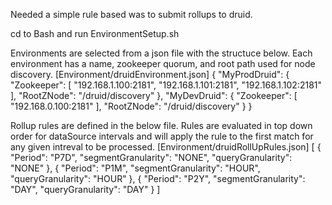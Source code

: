 Needed a simple rule based was to submit rollups to druid.

cd to Bash and run EnvironmentSetup.sh

Environments are selected from a json file with the structuce below. Each environment has a name, zookeeper quorum, and root path used for node discovery.
[Environment/druidEnvironment.json]
{
    "MyProdDruid": {
        "Zookeeper": [ "192.168.1.100:2181", "192.168.1.101:2181", "192.168.1.102:2181" ],
        "RootZNode": "/druid/discovery"
    },
    "MyDevDruid": {
        "Zookeeper": [ "192.168.0.100:2181" ],
        "RootZNode": "/druid/discovery"
    }
}

Rollup rules are defined in the below file. Rules are evaluated in top down order for dataSource intervals and will apply the rule to the first match for any given intreval to be processed.
[Environment/druidRollUpRules.json]
[
    {
        "Period": "P7D",
        "segmentGranularity": "NONE",
        "queryGranularity": "NONE"
    },
    {
        "Period": "P1M",
        "segmentGranularity": "HOUR",
        "queryGranularity": "HOUR"
    },
    {
        "Period": "P2Y",
        "segmentGranularity": "DAY",
        "queryGranularity": "DAY"
    }
]


